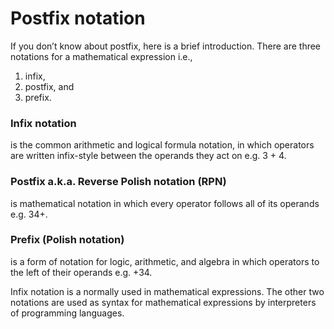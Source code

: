# Postfix notation

If you don’t know about postfix, here is a brief introduction. 
There are three notations for a mathematical expression i.e., 

1. infix, 
2. postfix, and 
3. prefix.

### Infix notation 

is the common arithmetic and logical formula notation, in which operators are written infix-style between the operands they act on e.g. 3 + 4.

### Postfix a.k.a. Reverse Polish notation (RPN) 

is mathematical notation in which every operator follows all of its operands e.g. 34+.

### Prefix (Polish notation) 

is a form of notation for logic, arithmetic, and algebra in which operators to the left of their operands e.g. +34.

Infix notation is a normally used in mathematical expressions. 
The other two notations are used as syntax for mathematical expressions by interpreters of programming languages.